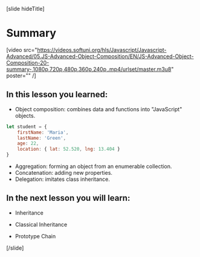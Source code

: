 [slide hideTitle]

# Summary

[video src="https://videos.softuni.org/hls/Javascript/Javascript-Advanced/05.JS-Advanced-Object-Composition/EN/JS-Advanced-Object-Composition-20-summary-,1080p,720p,480p,360p,240p,.mp4/urlset/master.m3u8" poster="" /]

## In this lesson you learned:

- Object composition: combines data and functions into "JavaScript" objects.

```js
let student = {
    firstName: 'Maria',
    lastName: 'Green',
    age: 22,
    location: { lat: 52.520, lng: 13.404 }
}
```

- Aggregation: forming an object from an enumerable collection.
- Concatenation: adding new properties.
- Delegation: imitates class inheritance.

## In the next lesson you will learn:

- Inheritance

- Classical Inheritance

- Prototype Chain

[/slide]